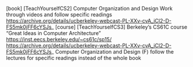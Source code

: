 [book] [TeachYourselfCS2] Computer Organization and Design
  Work through videos and follow specific readings
  https://archive.org/details/ucberkeley-webcast-PL-XXv-cvA_iCl2-D-FS5mk0jFF6cYSJs_
[course] [TeachYourselfCS3] Berkeley’s CS61C course “Great Ideas in Computer Architecture”
  https://inst.eecs.berkeley.edu/~cs61c/sp15/
  https://archive.org/details/ucberkeley-webcast-PL-XXv-cvA_iCl2-D-FS5mk0jFF6cYSJs_
  Computer Organization and Design (F)
  follow the lectures for specific readings instead of the whole book
